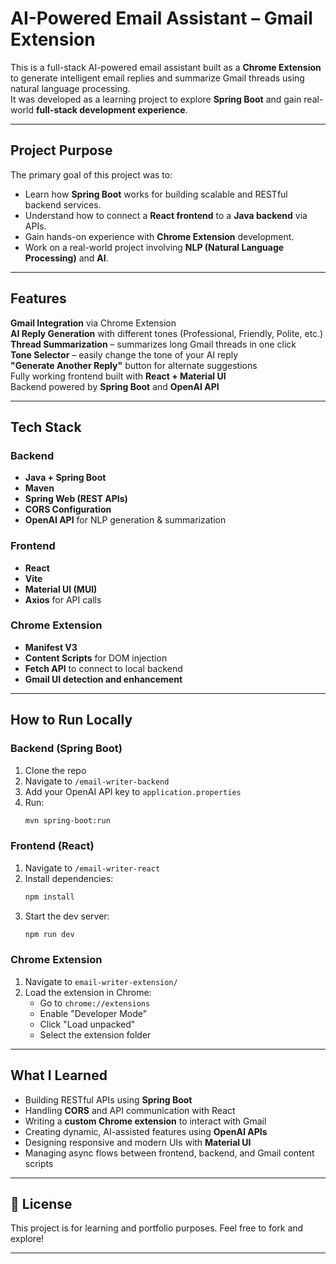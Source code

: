 # AI-Powered Email Assistant – Gmail Extension

This is a full-stack AI-powered email assistant built as a **Chrome Extension** to generate intelligent email replies and summarize Gmail threads using natural language processing.  
It was developed as a learning project to explore **Spring Boot** and gain real-world **full-stack development experience**.

---

## Project Purpose

The primary goal of this project was to:
- Learn how **Spring Boot** works for building scalable and RESTful backend services.
- Understand how to connect a **React frontend** to a **Java backend** via APIs.
- Gain hands-on experience with **Chrome Extension** development.
- Work on a real-world project involving **NLP (Natural Language Processing)** and **AI**.

---

## Features

**Gmail Integration** via Chrome Extension  
**AI Reply Generation** with different tones (Professional, Friendly, Polite, etc.)  
**Thread Summarization** – summarizes long Gmail threads in one click  
**Tone Selector** – easily change the tone of your AI reply  
**"Generate Another Reply"** button for alternate suggestions  
Fully working frontend built with **React + Material UI**  
Backend powered by **Spring Boot** and **OpenAI API**

---

## Tech Stack

### Backend
- **Java + Spring Boot**
- **Maven**
- **Spring Web (REST APIs)**
- **CORS Configuration**
- **OpenAI API** for NLP generation & summarization

### Frontend
- **React**
- **Vite**
- **Material UI (MUI)**
- **Axios** for API calls

### Chrome Extension
- **Manifest V3**
- **Content Scripts** for DOM injection
- **Fetch API** to connect to local backend
- **Gmail UI detection and enhancement**

---

## How to Run Locally

### Backend (Spring Boot)
1. Clone the repo
2. Navigate to `/email-writer-backend`
3. Add your OpenAI API key to `application.properties`
4. Run:
   ```bash
   mvn spring-boot:run
   ```

### Frontend (React)
1. Navigate to `/email-writer-react`
2. Install dependencies:
   ```bash
   npm install
   ```
3. Start the dev server:
   ```bash
   npm run dev
   ```

### Chrome Extension
1. Navigate to `email-writer-extension/`
2. Load the extension in Chrome:
   - Go to `chrome://extensions`
   - Enable "Developer Mode"
   - Click "Load unpacked"
   - Select the extension folder

---

## What I Learned

- Building RESTful APIs using **Spring Boot**
- Handling **CORS** and API communication with React
- Writing a **custom Chrome extension** to interact with Gmail
- Creating dynamic, AI-assisted features using **OpenAI APIs**
- Designing responsive and modern UIs with **Material UI**
- Managing async flows between frontend, backend, and Gmail content scripts

---

## 📄 License

This project is for learning and portfolio purposes. Feel free to fork and explore!

---
